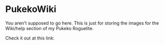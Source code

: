 # PukekoWiki
You aren't supposed to go here. This is just for storing the images for the Wiki/help section of my Pukeko Roguelite.

Check it out at this link: <Project not ready to release yet>
